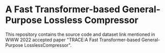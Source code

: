 # A Fast Transformer-based General-Purpose Lossless Compressor
This repository contains the source code and dataset link mentioned in WWW 2022 accepted paper "TRACE:A Fast Transformer-based General-Purpose LosslessCompressor". 
